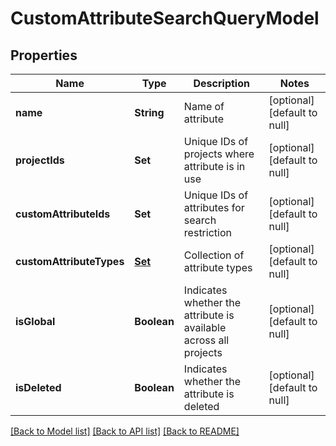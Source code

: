 # CustomAttributeSearchQueryModel
## Properties

| Name | Type | Description | Notes |
|------------ | ------------- | ------------- | -------------|
| **name** | **String** | Name of attribute | [optional] [default to null] |
| **projectIds** | **Set** | Unique IDs of projects where attribute is in use | [optional] [default to null] |
| **customAttributeIds** | **Set** | Unique IDs of attributes for search restriction | [optional] [default to null] |
| **customAttributeTypes** | [**Set**](CustomAttributeTypesEnum.md) | Collection of attribute types | [optional] [default to null] |
| **isGlobal** | **Boolean** | Indicates whether the attribute is available across all projects | [optional] [default to null] |
| **isDeleted** | **Boolean** | Indicates whether the attribute is deleted | [optional] [default to null] |

[[Back to Model list]](../README.md#documentation-for-models) [[Back to API list]](../README.md#documentation-for-api-endpoints) [[Back to README]](../README.md)

